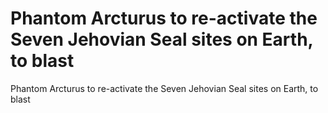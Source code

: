 # Phantom Arcturus to re-activate the Seven Jehovian Seal sites on Earth, to blast

Phantom Arcturus to re-activate the Seven Jehovian Seal sites on Earth, to blast